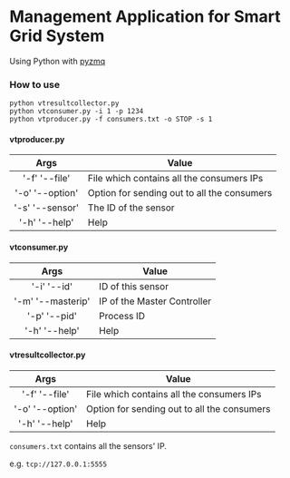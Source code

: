 # Management Application for Smart Grid System
Using Python with [pyzmq](https://learning-0mq-with-pyzmq.readthedocs.io/en/latest/pyzmq/pyzmq.html)

### How to use
```
python vtresultcollector.py
python vtconsumer.py -i 1 -p 1234
python vtproducer.py -f consumers.txt -o STOP -s 1
```

#### vtproducer.py
| Args           | Value                                      |
|:--------------:| ------------------------------------------ |
| '-f' '--file'  | File which contains all the consumers IPs  |
| '-o' '--option'| Option for sending out to all the consumers|
| '-s' '--sensor'| The ID of the sensor                       |
| '-h' '--help'  | Help                                       |

#### vtconsumer.py
| Args             | Value                      |
|:----------------:| -------------------------- |
| '-i' '--id'      | ID of this sensor          |
| '-m' '--masterip'| IP of the Master Controller|
| '-p' '--pid'     | Process ID                 |
| '-h' '--help'    | Help                       |

#### vtresultcollector.py
| Args           | Value                                      |
|:--------------:| ------------------------------------------ |
| '-f' '--file'  | File which contains all the consumers IPs  |
| '-o' '--option'| Option for sending out to all the consumers|
| '-h' '--help'  | Help                                       |

`consumers.txt` contains all the sensors' IP.

e.g. `tcp://127.0.0.1:5555`

